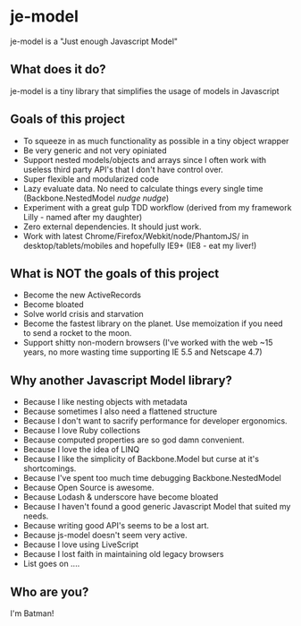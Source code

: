 # je-model

je-model is a "Just enough Javascript Model"

## What does it do?
je-model is a tiny library that simplifies the usage of models in Javascript

## Goals of this project
- To squeeze in as much functionality as possible in a tiny object wrapper 
- Be very generic and not very opiniated
- Support nested models/objects and arrays since I often work with useless third party API's that I don't have control over.
- Super flexible and modularized code
- Lazy evaluate data. No need to calculate things every single time (Backbone.NestedModel *nudge nudge*)
- Experiment with a great gulp TDD workflow (derived from my framework Lilly - named after my daughter)
- Zero external dependencies. It should just work.
- Work with latest Chrome/Firefox/Webkit/node/PhantomJS/<insert random useful javascript parser> in desktop/tablets/mobiles and hopefully IE9+ (IE8 - eat my liver!)

## What is NOT the goals of this project
- Become the new ActiveRecords
- Become bloated
- Solve world crisis and starvation
- Become the fastest library on the planet. Use memoization if you need to send a rocket to the moon.
- Support shitty non-modern browsers (I've worked with the web ~15 years, no more wasting time supporting IE 5.5 and Netscape 4.7)

## Why another Javascript Model library?
- Because I like nesting objects with metadata
- Because sometimes I also need a flattened structure
- Because I don't want to sacrify performance for developer ergonomics.
- Because I love Ruby collections
- Because computed properties are so god damn convenient.
- Because I love the idea of LINQ
- Because I like the simplicity of Backbone.Model but curse at it's shortcomings.
- Because I've spent too much time debugging Backbone.NestedModel
- Because Open Source is awesome.
- Because Lodash & underscore have become bloated
- Because I haven't found a good generic Javascript Model that suited my needs.
- Because writing good API's seems to be a lost art.
- Because js-model doesn't seem very active.
- Because I love using LiveScript
- Because I lost faith in maintaining old legacy browsers
- List goes on ....


## Who are you?
I'm Batman!
